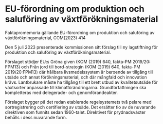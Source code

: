 # EU-förordning om produktion och saluföring av växtförökningsmaterial

Faktapromemoria gällande EU\-förordning om produktion och saluföring av växtförökningsmaterial, COM(2023\) 414

Den 5 juli 2023 presenterade kommissionen sitt förslag till ny lagstiftning för
produktion och saluföring av växtförökningsmaterial.

Förslaget stödjer EU:s Gröna given (KOM (2019\) 640, fakta\-PM 2019/20:
FPM13\) och Från jord till bord\-strategin (KOM (2019\) 640, fakta\-PM
2019/20:FPM13\) där hållbara livsmedelssystem är beroende av tillgång till
utsäde och annat förökningsmaterial, och där mångfald och innovation krävs.
Lantbrukare måste ha tillgång till ett brett utbud av kvalitetsutsäde för
växtsorter anpassade till klimatförändringarna. Grundförfattningen ska
kompletteras med delegerade\- och genomförandeakter.

Förslaget bygger på det redan etablerade regelsystemets två pelare med sortregistrering och certifiering av utsäde. Det ersätter tio av de nuvarande direktiven som funnits sedan 1960\-talet. Direktivet för prydnadsväxter behålls i dess nuvarande form.
